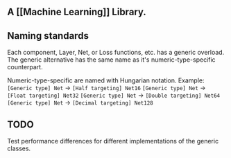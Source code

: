 A [[Machine Learning]] Library.
---



Naming standards
---
Each component, Layer, Net, or Loss functions,  etc. has a generic overload. The generic alternative has the same name as  it's numeric-type-specific counterpart. 

Numeric-type-specific are named with Hungarian notation. 
Example:
	`[Generic type] Net` -> `[Half targeting] Net16`
	`[Generic type] Net` -> `[Float targeting] Net32`
	`[Generic type] Net` -> `[Double targeting] Net64`
	`[Generic type] Net` -> `[Decimal targeting] Net128`



TODO
---
Test performance differences for different implementations of the generic classes.
